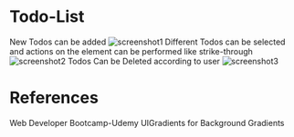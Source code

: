 # Todo-List
New Todos can be added
![screenshot1](https://user-images.githubusercontent.com/23719700/36796223-168c36f0-1ccb-11e8-8f96-5916193fbdb3.png)
Different Todos can be selected and actions on the element can be performed like strike-through
![screenshot2](https://user-images.githubusercontent.com/23719700/36796348-5f741f2c-1ccb-11e8-8f2a-a1114dff0b5e.png)
Todos Can be Deleted according to user
![screenshot3](https://user-images.githubusercontent.com/23719700/36796705-32985148-1ccc-11e8-88a4-9f030527f057.png)
# References
Web Developer Bootcamp-Udemy
UIGradients for Background Gradients

